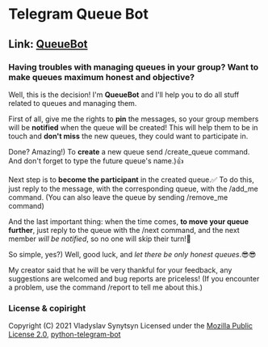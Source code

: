 # Telegram Queue Bot

## Link: [QueueBot](https://t.me/queues_manager_bot)

### Having troubles with managing queues in your group? Want to make queues maximum honest and objective? 
Well, this is the decision! I'm **QueueBot** and I'll help you to do all stuff related to queues and managing them.

First of all, give me the rights to **pin** the messages, 
so your group members will be **notified** when the queue will be created!
This will help them to be in touch and **don't miss** the new queues, they could want to participate in.

Done? Amazing!) To **create** a new queue send 
/create_queue <queue name> 
command. And don't forget to type the future queue's name.)👍 

Next step is to **become the participant** in the created queue.✅ To do this, 
just reply to the message, with the corresponding queue, with the /add_me command. 
(You can also leave the queue by sending /remove_me command) 

And the last important thing: when the time comes, **to move your queue further**, 
just reply to the queue with the /next command, and the next member _will be notified_, 
so no one will skip their turn!💪

So simple, yes?) Well, good luck, and _let there be only honest queues_.😎😎

My creator said that he will be very thankful for your feedback, 
any suggestions are welcomed and bug reports are priceless!
(If you encounter a problem, use the command /report to tell me about this.)

### License & copiright

Copyright (C) 2021 Vladyslav Synytsyn
Licensed under the [Mozilla Public License 2.0](LICENSE), [python-telegram-bot](https://github.com/python-telegram-bot/python-telegram-bot/blob/master/LICENSE)



